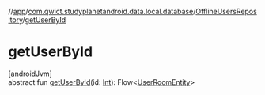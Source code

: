 //[app](../../../index.md)/[com.qwict.studyplanetandroid.data.local.database](../index.md)/[OfflineUsersRepository](index.md)/[getUserById](get-user-by-id.md)

# getUserById

[androidJvm]\
abstract fun [getUserById](get-user-by-id.md)(id: [Int](https://kotlinlang.org/api/latest/jvm/stdlib/kotlin/-int/index.html)): Flow&lt;[UserRoomEntity](../../com.qwict.studyplanetandroid.data.local.schema/-user-room-entity/index.md)&gt;
